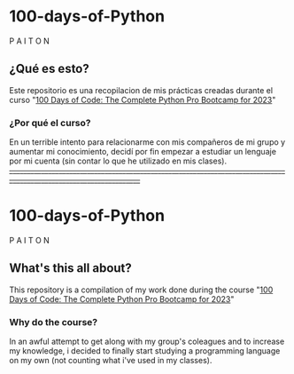 # 100-days-of-Python
P A I T O N
## ¿Qué es esto?
Este repositorio es una recopilacion de mis prácticas creadas durante el curso "[100 Days of Code: The Complete Python Pro Bootcamp for 2023](https://www.udemy.com/course/100-days-of-code/)"
### ¿Por qué el curso?
En un terrible intento para relacionarme con mis compañeros de mi grupo y aumentar mi conocimiento, decidí por fin empezar a estudiar un lenguaje por mi cuenta (sin contar lo que he utilizado en mis clases).
~~___________________________________________________________________________________________________________________~~
# 100-days-of-Python
P A I T O N
## What's this all about?
This repository is a compilation of my work done during the course "[100 Days of Code: The Complete Python Pro Bootcamp for 2023](https://www.udemy.com/course/100-days-of-code/)"
### Why do the course?
In an awful attempt to get along with my group's coleagues and to increase my knowledge, i decided to finally start studying a programming language on my own (not counting what i've used in my classes). 
